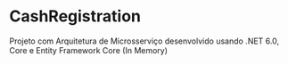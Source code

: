 # CashRegistration
Projeto com Arquitetura de Microsserviço desenvolvido usando .NET 6.0, Core e Entity Framework Core (In Memory)
